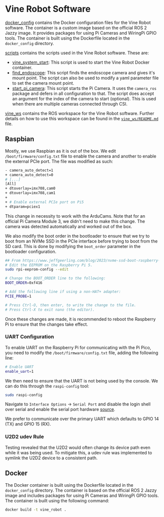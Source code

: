 # Vine Robot Software

[docker_config](docker_config) contains the Docker configuration files for the Vine Robot software. The container is a custom image based on the official ROS 2 Jazzy image. It provides packages for using Pi Cameras and WiringPi GPIO tools. The container is built using the Dockerfile located in the `docker_config` directory.

[scripts](scripts) contains the scripts used in the Vine Robot software. These are:

- [vine_system_start](scripts/vine_system_start): This script is used to start the Vine Robot Docker container.
- [find_endoscope](scripts/find_endoscope): This script finds the endoscope camera and gives it's mount point. The script can also be used to modify a yaml parameter file to set the camera mount point.
- [start_pi_camera](scripts/start_pi_camera): This script starts the Pi Camera. It uses the `camera_ros` package and defers in all configuration to that. The script does accept an argument for the index of the camera to start (optional). This is used when there are multiple cameras connected through CSI.

[vine_ws](vine_ws) contains the ROS workspace for the Vine Robot software. Further details on how to use this workspace can be found in the [`vine_ws/README.md`](vine_ws/README.md) file.

## Raspbian

Mostly, we use Raspbian as it is out of the box. We edit `/boot/firmware/config.txt` file to enable the camera and another to enable the external PCIe port. The file was modified as such:

```bash
- camera_auto_detect=1
+ camera_auto_detect=0
# [...]
[All]
+ dtoverlay=imx708,cam0
+ dtoverlay=imx708,cam1
+
+ # Enable external PCIe port on Pi5
+ dtparam=pciex1
```

This change in necessity to work with the ArduCams. Note that for an official Pi Camera Module 3, we didn't need to make this change. The camera was detected automatically and worked out of the box.

We also modify the boot order in the bootloader to ensure that we try to boot from an NVMe SSD in the PCIe interface before trying to boot from the SD card. This is done by modifying the `boot_order` parameter in the bootloader configuration.

```bash
## From https://www.jeffgeerling.com/blog/2023/nvme-ssd-boot-raspberry-pi-5
# Edit the EEPROM on the Raspberry Pi 5.
sudo rpi-eeprom-config --edit

# Change the BOOT_ORDER line to the following:
BOOT_ORDER=0xf416

# Add the following line if using a non-HAT+ adapter:
PCIE_PROBE=1

# Press Ctrl-O, then enter, to write the change to the file.
# Press Ctrl-X to exit nano (the editor).
```

Once these changes are made, it is recommended to reboot the Raspberry Pi to ensure that the changes take effect.

### UART Configuration

To enable UART on the Raspberry Pi for communicating with the Pi Pico, you need to modify the `/boot/firmware/config.txt` file, adding the following line:

```bash
# Enable UART
enable_uart=1
```

We then need to ensure that the UART is not being used by the console. We can do this through the `raspi-config` tool:

```bash
sudo raspi-config
```

Navigate to `Interface Options` -> `Serial Port` and disable the login shell over serial and enable the serial port hardware [source](www.raspberrypi.com/documentation/computers/configuration.html#disabling-the-linux-serial-console).

We prefer to communicate over the primary UART which defaults to GPIO 14 (TX) and GPIO 15 (RX).

### U2D2 udev Rule

Testing revealed that the U2D2 would often change its device path even while it was being used. To mitigate this, a udev rule was implemented to symlink the U2D2 device to a consistent path.

## Docker

The Docker container is built using the Dockerfile located in the `docker_config` directory. The container is based on the official ROS 2 Jazzy image and includes packages for using Pi Cameras and WiringPi GPIO tools. The container is built using the following command:

```bash
docker build -t vine_robot .
```
